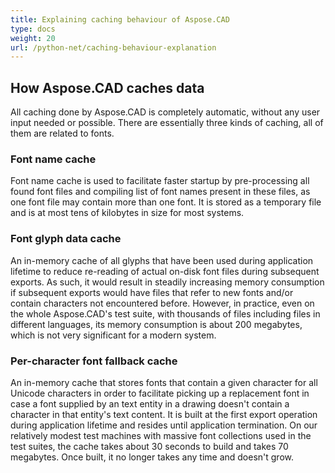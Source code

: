 ```yaml
---
title: Explaining caching behaviour of Aspose.CAD
type: docs
weight: 20
url: /python-net/caching-behaviour-explanation
---
```



## **How Aspose.CAD caches data**

All caching done by Aspose.CAD is completely automatic, without any user input needed or possible. There are essentially three kinds of caching, all of them are related to fonts.

### **Font name cache**

Font name cache is used to facilitate faster startup by pre-processing all found font files and compiling list of font names present in these files, as one font file may contain more than one font. It is stored as a temporary file and is at most tens of kilobytes in size for most systems.

### **Font glyph data cache**

An in-memory cache of all glyphs that have been used during application lifetime to reduce re-reading of actual on-disk font files during subsequent exports. As such, it would result in steadily increasing memory consumption if subsequent exports would have files that refer to new fonts and/or contain characters not encountered before. However, in practice, even on the whole 
Aspose.CAD's test suite, with thousands of files including files in different languages, its memory consumption is about 200 megabytes, which is not very significant for a modern system.

### **Per-character font fallback cache**

An in-memory cache that stores fonts that contain a given character for all Unicode characters in order to facilitate picking up a replacement font in case a font supplied by an text entity in a drawing doesn't contain a character in that entity's text content. It is built at the first export operation during application lifetime and resides until application termination. On our relatively modest test machines with massive font collections used in the test suites, the cache takes about 30 seconds to build and takes 70 megabytes. Once built, it no longer takes any time and doesn't grow. 

